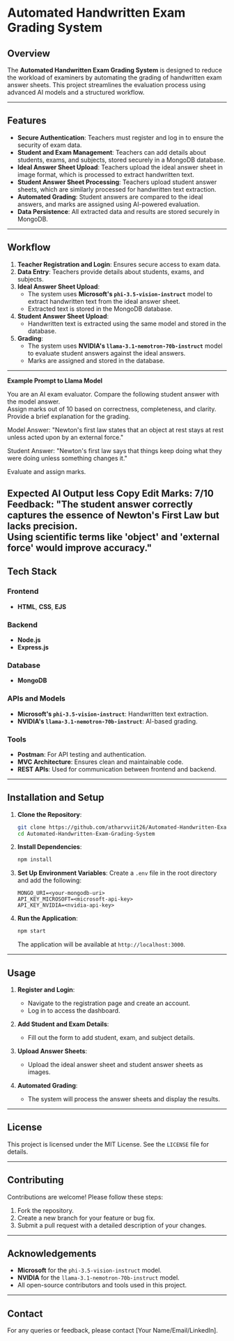 # Automated Handwritten Exam Grading System

## Overview
The **Automated Handwritten Exam Grading System** is designed to reduce the workload of examiners by automating the grading of handwritten exam answer sheets. This project streamlines the evaluation process using advanced AI models and a structured workflow.

---

## Features
- **Secure Authentication**: Teachers must register and log in to ensure the security of exam data.
- **Student and Exam Management**: Teachers can add details about students, exams, and subjects, stored securely in a MongoDB database.
- **Ideal Answer Sheet Upload**: Teachers upload the ideal answer sheet in image format, which is processed to extract handwritten text.
- **Student Answer Sheet Processing**: Teachers upload student answer sheets, which are similarly processed for handwritten text extraction.
- **Automated Grading**: Student answers are compared to the ideal answers, and marks are assigned using AI-powered evaluation.
- **Data Persistence**: All extracted data and results are stored securely in MongoDB.

---

## Workflow
1. **Teacher Registration and Login**: Ensures secure access to exam data.
2. **Data Entry**: Teachers provide details about students, exams, and subjects.
3. **Ideal Answer Sheet Upload**: 
   - The system uses **Microsoft's `phi-3.5-vision-instruct`** model to extract handwritten text from the ideal answer sheet.
   - Extracted text is stored in the MongoDB database.
4. **Student Answer Sheet Upload**:
   - Handwritten text is extracted using the same model and stored in the database.
5. **Grading**:
   - The system uses **NVIDIA's `llama-3.1-nemotron-70b-instruct`** model to evaluate student answers against the ideal answers.
   - Marks are assigned and stored in the database.

---

**Example Prompt to Llama Model**

You are an AI exam evaluator. Compare the following student answer with the model answer.  
Assign marks out of 10 based on correctness, completeness, and clarity.  
Provide a brief explanation for the grading.  

Model Answer: "Newton's first law states that an object at rest stays at rest unless acted upon by an external force."  

Student Answer: "Newton's first law says that things keep doing what they were doing unless something changes it."  

Evaluate and assign marks.

**Expected AI Output**
less
Copy
Edit
Marks: 7/10  
Feedback: "The student answer correctly captures the essence of Newton's First Law but lacks precision.  
Using scientific terms like 'object' and 'external force' would improve accuracy."  
---

## Tech Stack
### Frontend
- **HTML**, **CSS**, **EJS**

### Backend
- **Node.js**
- **Express.js**

### Database
- **MongoDB**

### APIs and Models
- **Microsoft's `phi-3.5-vision-instruct`**: Handwritten text extraction.
- **NVIDIA's `llama-3.1-nemotron-70b-instruct`**: AI-based grading.

### Tools
- **Postman**: For API testing and authentication.
- **MVC Architecture**: Ensures clean and maintainable code.
- **REST APIs**: Used for communication between frontend and backend.

---

## Installation and Setup
1. **Clone the Repository**:
   ```bash
   git clone https://github.com/atharvviit26/Automated-Handwritten-Exam-Grading-System
   cd Automated-Handwritten-Exam-Grading-System
   ```

2. **Install Dependencies**:
   ```bash
   npm install
   ```

3. **Set Up Environment Variables**:
   Create a `.env` file in the root directory and add the following:
   ```env
   MONGO_URI=<your-mongodb-uri>
   API_KEY_MICROSOFT=<microsoft-api-key>
   API_KEY_NVIDIA=<nvidia-api-key>
   ```

4. **Run the Application**:
   ```bash
   npm start
   ```
   The application will be available at `http://localhost:3000`.

---

## Usage
1. **Register and Login**:
   - Navigate to the registration page and create an account.
   - Log in to access the dashboard.

2. **Add Student and Exam Details**:
   - Fill out the form to add student, exam, and subject details.

3. **Upload Answer Sheets**:
   - Upload the ideal answer sheet and student answer sheets as images.

4. **Automated Grading**:
   - The system will process the answer sheets and display the results.

---

## License
This project is licensed under the MIT License. See the `LICENSE` file for details.

---

## Contributing
Contributions are welcome! Please follow these steps:
1. Fork the repository.
2. Create a new branch for your feature or bug fix.
3. Submit a pull request with a detailed description of your changes.

---

## Acknowledgements
- **Microsoft** for the `phi-3.5-vision-instruct` model.
- **NVIDIA** for the `llama-3.1-nemotron-70b-instruct` model.
- All open-source contributors and tools used in this project.

---

## Contact
For any queries or feedback, please contact [Your Name/Email/LinkedIn].


